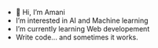 - 👋 Hi, I’m Amani
-  I’m interested in AI and Machine learning
-  I’m currently learning Web developement
- Write code... and sometimes it works.

<!---
AmaniB96/AmaniB96 is a ✨ special ✨ repository because its `README.md` (this file) appears on your GitHub profile.
You can click the Preview link to take a look at your changes.
--->

